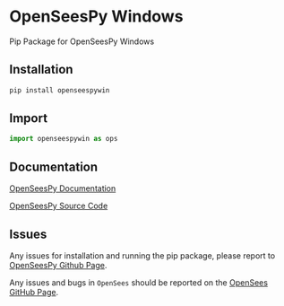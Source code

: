 # OpenSeesPy Windows

Pip Package for OpenSeesPy Windows

## Installation

```bash
pip install openseespywin
```

## Import

```python
import openseespywin as ops
```

## Documentation

[OpenSeesPy Documentation](https://openseespydoc.readthedocs.io/en/latest/index.html)

[OpenSeesPy Source Code](github.com/OpenSees/OpenSees)

## Issues

Any issues for installation and running the pip package, please
report to
[OpenSeesPy Github Page](https://github.com/zhuminjie/OpenSeesPy).

Any issues and bugs in `OpenSees` should be
reported on the [OpenSees GitHub Page](https://github.com/OpenSees/OpenSees).
